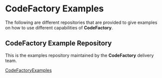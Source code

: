 # CodeFactory Examples
The following are different repositories that are provided to give examples on how to use different capabilities of **CodeFactory**.

## CodeFactory Example Repository
This is the examples repository maintained by the **CodeFactory** delivery team.

[CodeFactoryExamples](https://github.com/CodeFactoryLLC/CodeFactoryExamples)